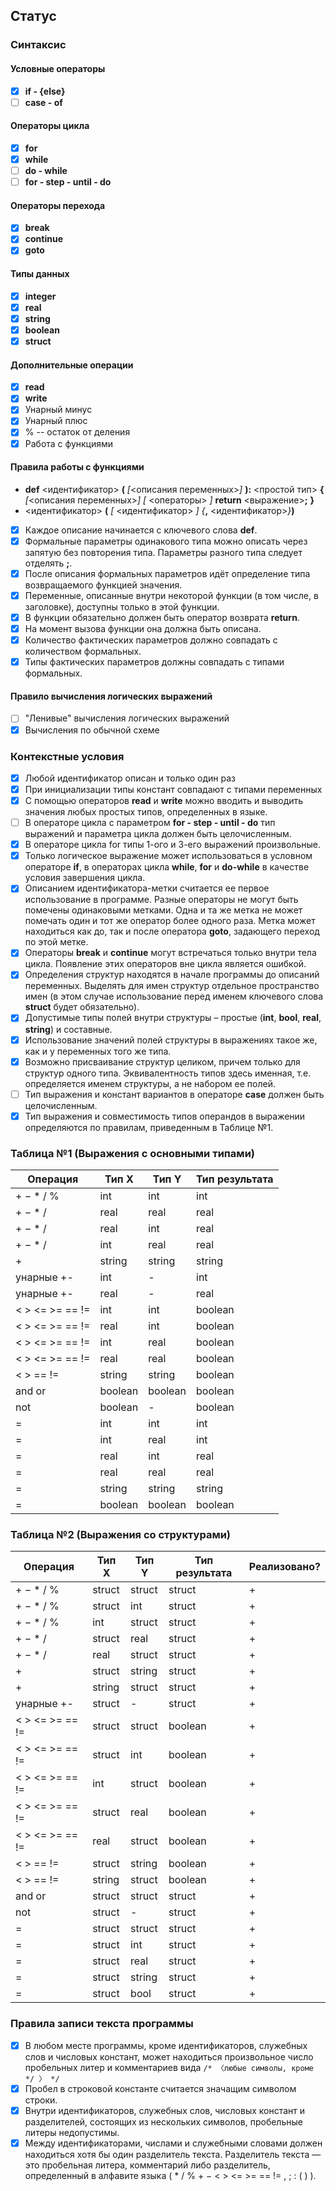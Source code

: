 ## Статус
### Синтаксис
#### Условные операторы
- [x] **if - {else}** 
- [ ] **case - of**
#### Операторы цикла
- [x] **for** 
- [x] **while** 
- [ ] **do - while**
- [ ] **for - step - until - do**
#### Операторы перехода
- [x] **break** 
- [x] **continue** 
- [x] **goto**
#### Типы данных
- [x] **integer**
- [x] **real**
- [x] **string**
- [x] **boolean**
- [x] **struct**
#### Дополнительные операции
- [x] **read**
- [x] **write**
- [x] Унарный минус 
- [x] Унарный плюс 
- [x] % -- остаток от деления 
- [x] Работа с функциями 
#### Правила работы с функциями
- **def** <идентификатор> **(** *[*<описания переменных>*]* **):** <простой тип> **{** *[*<описания переменных>*]* *[* <операторы> *]* **return** <выражение>**;** **}**
- <идентификатор> **(** *[* <идентификатор> *]* *{***,** <идентификатор>*}***)**
- [x] Каждое описание начинается с ключевого слова **def**. 
- [x] Формальные параметры одинакового типа можно описать через запятую без повторения типа. Параметры разного типа следует отделять **;**. 
- [x] После описания формальных параметров идёт определение типа возвращаемого функцией значения. 
- [x] Переменные, описанные внутри некоторой функции (в том числе, в заголовке), доступны только в этой функции. 
- [x] В функции обязательно должен быть оператор возврата **return**. 
- [x] На момент вызова функции она должна быть описана. 
- [x] Количество фактических параметров должно совпадать с количеством формальных.
- [x] Типы фактических параметров должны совпадать с типами формальных. 
#### Правило вычисления логических выражений
- [ ] "Ленивые" вычисления логических выражений
- [x] Вычисления по обычной схеме

### Контекстные условия
- [x] Любой идентификатор описан и только один раз 
- [x] При инициализации типы констант совпадают с типами переменных 
- [x] С помощью операторов **read** и **write** можно вводить и выводить значения любых простых типов, определенных в языке. 
- [ ] В операторе цикла с параметром **for - step - until - do** тип выражений и параметра цикла должен быть целочисленным.
- [x] В операторе цикла for типы 1-ого и 3-его выражений произвольные. 
- [x] Только логическое выражение может использоваться в условном операторе **if**, в операторах цикла **while**, **for** и **do-while** в качестве условия завершения цикла. 
- [x] Описанием идентификатора-метки считается ее первое использование в программе. Разные операторы не могут быть помечены одинаковыми метками. Одна и та же метка не может помечать один и тот же оператор более одного раза. Метка может находиться как до, так и после оператора **goto**, задающего переход по этой метке. 
- [x] Операторы **break** и **continue** могут встречаться только внутри тела цикла. Появление этих операторов вне цикла является ошибкой. 
- [x] Определения структур находятся в начале программы до описаний переменных. Выделять для имен структур отдельное пространство имен (в этом случае использование перед именем ключевого слова **struct** будет обязательно). 
- [x] Допустимые типы полей внутри структуры – простые (**int**, **bool**, **real**, **string**) и составные. 
- [x] Использование значений полей структуры в выражениях такое же, как и у переменных того же типа. 
- [x] Возможно присваивание структур целиком, причем только для структур одного типа. Эквивалентность типов здесь именная, т.е. определяется именем структуры, а не набором ее полей. 
- [ ] Тип выражения и констант вариантов в операторе **case** должен быть целочисленным.
- [x] Тип выражения и совместимость типов операндов в выражении определяются по правилам, приведенным в Таблице №1.

### Таблица №1 (Выражения с основными типами)
|     Операция    |  Тип X  |  Тип Y  | Тип результата |
| --------------- | ------- | ------- | -------------- |
| + − * / %       | int     | int     | int            |
| + − * /         | real    | real    | real           |
| + − * /         | real    | int     | real           |
| + − * /         | int     | real    | real           |
| +               | string  | string  | string         |
| унарные +-      | int     | -       | int            |
| унарные +-      | real    | -       | real           |
| < > <= >= == != | int     | int     | boolean        |
| < > <= >= == != | real    | int     | boolean        |
| < > <= >= == != | int     | real    | boolean        |
| < > <= >= == != | real    | real    | boolean        |
| < > == !=       | string  | string  | boolean        |
| and or          | boolean | boolean | boolean        |
| not             | boolean | -       | boolean        |
| =               | int     | int     | int            |
| =               | int     | real    | int            |
| =               | real    | int     | real           |
| =               | real    | real    | real           |
| =               | string  | string  | string         |
| =               | boolean | boolean | boolean        |


### Таблица №2 (Выражения со структурами)
|     Операция    |  Тип X  |  Тип Y  | Тип результата | Реализовано? |
| --------------- | ------- | ------- | -------------- | ------------ |
| + − * / %       | struct  | struct  | struct         |      +       |
| + − * / %       | struct  | int     | struct         |      +       |
| + − * / %       | int     | struct  | struct         |      +       |
| + − * /         | struct  | real    | struct         |      +       |
| + − * /         | real    | struct  | struct         |      +       |
| +               | struct  | string  | struct         |      +       |
| +               | string  | struct  | struct         |      +       |
| унарные +-      | struct  | -       | struct         |      +       |
| < > <= >= == != | struct  | struct  | boolean        |      +       |
| < > <= >= == != | struct  | int     | boolean        |      +       |
| < > <= >= == != | int     | struct  | boolean        |      +       |
| < > <= >= == != | struct  | real    | boolean        |      +       |
| < > <= >= == != | real    | struct  | boolean        |      +       |
| < > == !=       | struct  | string  | boolean        |      +       |
| < > == !=       | string  | struct  | boolean        |      +       |
| and or          | struct  | struct  | struct         |      +       |
| not             | struct  | -       | struct         |      +       |
| =               | struct  | struct  | struct         |      +       |
| =               | struct  | int     | struct         |      +       |
| =               | struct  | real    | struct         |      +       |
| =               | struct  | string  | struct         |      +       |
| =               | struct  | bool    | struct         |      +       |


### Правила записи текста программы
- [x] В любом месте программы, кроме идентификаторов, служебных слов и числовых констант, может находиться произвольное число пробельных литер и комментариев вида 
`/* 〈любые символы, кроме */ 〉 */` 
- [x] Пробел в строковой константе считается значащим символом строки. 
- [x] Внутри идентификаторов, служебных слов, числовых констант и разделителей, состоящих из нескольких символов, пробельные литеры недопустимы.
- [x] Между идентификаторами, числами и служебными словами должен находиться хотя бы один разделитель текста. Разделитель текста — это пробельная литера, комментарий либо разделитель, определенный в алфавите языка ( * / % + − < > <= >= == != , ; : ( ) ).